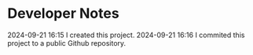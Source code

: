 # Developer Notes

2024-09-21 16:15 I created this project.
2024-09-21 16:16 I commited this project to a public Github repository.